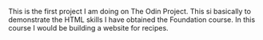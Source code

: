 This is the first project I am doing on The Odin Project. This si basically to demonstrate the HTML skills I have obtained the Foundation course. In this course I would be building a website for recipes. 